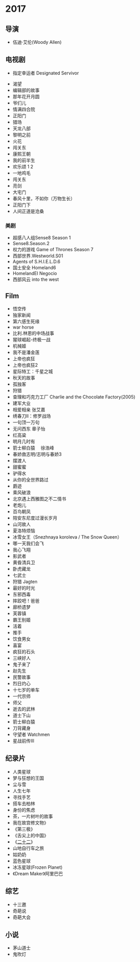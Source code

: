 # 2017

## 导演

* 伍迪·艾伦(Woody Allen)

## 电视剧

- 指定幸运者 Designated Servivor
* 渴望
* 编辑部的故事
* 那年花开月圆
* 爷们儿
* 情满四合院
* 正阳门
* 猎场
* 天龙八部
* 黎明之前
* 火花
* 闯关东
* 康熙王朝
* 我的前半生
* 欢乐颂 1 2
* 一地鸡毛
* 闯关东
* 亮剑
* 大宅门
* 春风十里，不如你（万物生长）
* 正阳门下
* 人间正道是沧桑

### 美剧

* 超感八人组Sense8 Season 1
* Sense8.Season.2
* 权力的游戏 Game of Thrones Season 7
* 西部世界.Westworld.S01
* Agents of S.H.I.E.L.D.6
* 国土安全 Homeland6
* HomelandEI Negocio
* 西部风云 into the west

## Film

* 悟空传
* 独家新闻
* 第六感生死缘
* war horse
* 比利.林恩的中场战事
* 猩球崛起-终极一战
* 机械姬
* 我不是潘金莲
* 上帝也疯狂
* 上帝也疯狂2
* 星际特工：千星之城
* 秋天的故事
* 孤独客
* 狩猎
* 查理和巧克力工厂 Charlie and the Chocolate Factory(2005)
* 建军大业
* 相爱相亲 张艾嘉
* 绣春刀II：修罗战场
* 一句顶一万句
* 无问西东 章子怡
* 红高粱
* 明月几时有
* 箭士柳白猿 　徐浩峰
* 春娇救志明/志明与春娇3
* 摆渡人
* 甜蜜蜜
* 驴得水
* 从你的全世界路过
* 爵迹
* 乘风破浪
* 北京遇上西雅图之不二情书
* 老炮儿
* 百鸟朝凤
* 陪安东尼度过漫长岁月
* 山河故人
* 夏洛特烦恼
* 冰雪女王（Snezhnaya koroleva / The Snow Queen）
* 哪一天我们会飞
* 我心飞翔
* 影武者
* 黄昏清兵卫
* 卧虎藏龙
* 七武士
* 狩猎 Jagten
* 最好的时光
* 东邪西毒
* 摔跤吧！爸爸
* 廊桥遗梦
* 芙蓉镇
* 霸王别姬
* 活着
* 推手
* 饮食男女
* 喜宴
* 疯狂的石头
* 三峡好人
* 鬼子来了
* 赵先生
* 民警故事
* 烈日灼心
* 十七岁的单车
* 一代宗师
* 师父
* 逝去的武林
* 道士下山
* 箭士柳白猿
* 刀背藏身
* 守望者 Watchmen
* 星战前传Ⅲ

## 纪录片

* 人类星球
* 梦与狂想的王国
* 尘与雪
* 人生七年
* 寻找手艺
* 搭车去柏林
* 身份的焦虑
* 茶，一片树叶的故事
* 我在故宫修文物》
* 《第三极》
* 《舌尖上的中国》
* 《[二十二](ftp://ygdy8:ygdy8@yg45.dydytt.net:8146/阳光电影www.ygdy8.com.二十二.HD.1080p.国语中英双字.mp4)》
* 山地自行车之旅
* 姑奶奶
* 蓝色星球
* 冰冻星球(Frozen Planet)
* 《Dream Maker》阿里巴巴

## 综艺

* 十三邀
* 奇葩说
* 奇葩大会

## 小说

* 茅山道士
* 鬼吹灯

